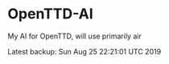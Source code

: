 # OpenTTD-AI
My AI for OpenTTD, will use primarily air

Latest backup: Sun Aug 25 22:21:01 UTC 2019
